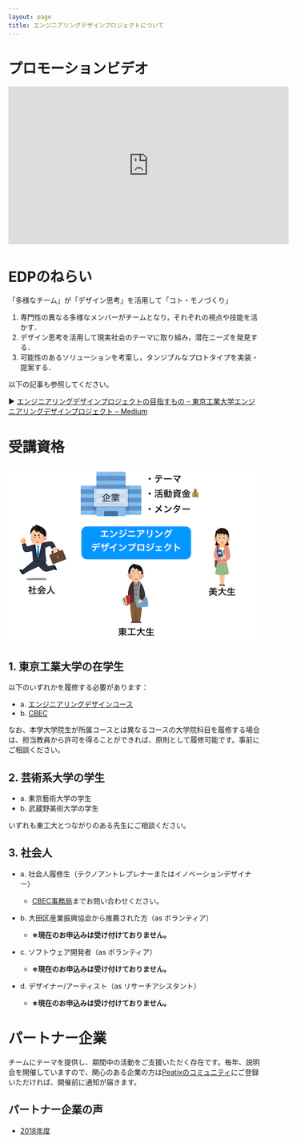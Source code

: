 ```yaml
---
layout: page
title: エンジニアリングデザインプロジェクトについて
---
```


# プロモーションビデオ

<iframe width="560" height="315" src="https://www.youtube.com/embed/OOk-hvQOlh8?rel=0" frameborder="0" allowfullscreen></iframe>

# EDPのねらい

「多様なチーム」が「デザイン思考」を活用して「コト・モノづくり」

1. 専門性の異なる多様なメンバーがチームとなり，それぞれの視点や技能を活かす．
2. デザイン思考を活用して現実社会のテーマに取り組み，潜在ニーズを発見する．
3. 可能性のあるソリューションを考案し，タンジブルなプロトタイプを実装・提案する．

以下の記事も参照してください。

▶ [エンジニアリングデザインプロジェクトの目指すもの – 東京工業大学エンジニアリングデザインプロジェクト – Medium](https://medium.com/titech-eng-and-design/%E3%82%A8%E3%83%B3%E3%82%B8%E3%83%8B%E3%82%A2%E3%83%AA%E3%83%B3%E3%82%B0%E3%83%87%E3%82%B6%E3%82%A4%E3%83%B3%E3%83%97%E3%83%AD%E3%82%B8%E3%82%A7%E3%82%AF%E3%83%88%E3%81%AE%E7%9B%AE%E6%8C%87%E3%81%99%E3%82%82%E3%81%AE-547d9a5d4f77#.ff9hru93n)

# 受講資格

![](edp-stakeholders.png)

## 1. 東京工業大学の在学生

以下のいずれかを履修する必要があります：

- a. [エンジニアリングデザインコース](http://www.esd.titech.ac.jp/)
- b. [CBEC](https://www.cbec.titech.ac.jp/)

なお、本学大学院生が所属コースとは異なるコースの大学院科目を履修する場合は、担当教員から許可を得ることができれば、原則として履修可能です。事前にご相談ください。

## 2. 芸術系大学の学生

- a. 東京藝術大学の学生
- b. 武蔵野美術大学の学生

いずれも東工大とつながりのある先生にご相談ください。

## 3. 社会人

- a. 社会人履修生（テクノアントレプレナーまたはイノベーションデザイナー）
  - [CBEC事務局](https://www.cbec.titech.ac.jp/)までお問い合わせください。

- b. 大田区産業振興協会から推薦された方（as ボランティア）
  - **※現在のお申込みは受け付けておりません。**

- c. ソフトウェア開発者（as ボランティア）
  - **※現在のお申込みは受け付けておりません。**

- d. デザイナー/アーティスト（as リサーチアシスタント）
  - **※現在のお申込みは受け付けておりません。**

# パートナー企業

チームにテーマを提供し、期間中の活動をご支援いただく存在です。毎年、説明会を開催していますので、関心のある企業の方は[Peatixのコミュニティ](https://titech-cbec.peatix.com)にご登録いただければ、開催前に通知が届きます。

## パートナー企業の声

* [2018年度](/2018-edp-bc/partners/)
